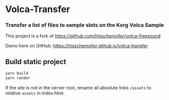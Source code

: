 # Volca-Transfer

### Transfer a list of files to sample slots on the Korg Volca Sample

This project is a fork of https://github.com/hisschemoller/volca-freesound

Demo here on GitHub: https://hisschemoller.github.io/volca-transfer

## Build static project

```bash
yarn build
yarn render
```

If the site is not in the server root, rename all absolute links `/assets` to relative `assets` in index.html.

